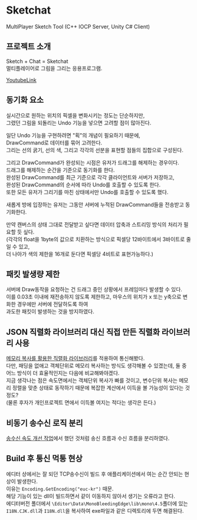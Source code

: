 # Sketchat
MultiPlayer Sketch Tool (C++ IOCP Server, Unity C# Client)

## 프로젝트 소개
Sketch + Chat = Sketchat <br/>
멀티플레이어로 그림을 그리는 응용프로그램. <br/>

[YoutubeLink](https://youtu.be/JGcvxF2Ymkk) <br/>

## 동기화 요소
실시간으로 원하는 위치의 픽셀을 변화시키는 정도는 단순하지만, <br/>
그렸던 그림을 되돌리는 Undo 기능을 넣으면 고려할 점이 많아진다. <br/>

일단 Undo 기능을 구현하려면 "획"의 개념이 필요하기 때문에, <br/>
DrawCommand로 데이터를 묶어 고려한다. <br/>
그리는 선의 굵기, 선의 색, 그리고 각각의 선분을 표현할 점들의 집합으로 구성된다. <br/>

그리고 DrawCommand가 완성되는 시점은 유저가 드래그를 해제하는 경우이다. <br/>
드래그를 해제하는 순간을 기준으로 동기화를 한다. <br/>
완성된 DrawCommand를 최근 기준으로 각각 클라이언트와 서버가 저장하고, <br/>
완성된 DrawCommand의 순서에 따라 Undo를 호출할 수 있도록 한다. <br/>
또한 모든 유저가 그리기를 마친 상태에서만 Undo를 호출할 수 있도록 했다. <br/>

새롭게 방에 입장하는 유저는 그동안 서버에 누적된 DrawCommand들을 전송받고 동기화한다. <br/>

만약 캔버스의 상태 그대로 전달받고 싶다면 데이터 압축과 스트리밍 방식의 처리가 필요할 듯 싶다. <br/>
(각각의 float을 1byte의 값으로 치환하는 방식으로 픽셀당 12바이트에서 3바이트로 줄일 수 있고, <br/>
더 나아가 색의 제한을 16개로 둔다면 픽셀당 4비트로 표현가능하다.)

## 패킷 발생량 제한
서버에 Draw동작을 요청하는 건 드래그 중인 상황에서 프레임마다 발생할 수 있다. <br/>
이를 0.03초 이내에 재전송하지 않도록 제한하고, 마우스의 위치가 x 또는 y축으로 변화한 경우에만 서버에 전달하도록 하여 <br/>
과도한 패킷이 발생하는 것을 방지하였다.

## JSON 직렬화 라이브러리 대신 직접 만든 직렬화 라이브러리 사용
[메모리 복사를 활용한 직렬화 라이브러리](https://github.com/SuhYC/DIY/tree/main/SerializeLib/CppToCS)를 적용하여 통신해봤다. <br/>
다만, 패딩을 없애고 객체단위로 메모리 복사하는 방식도 생각해볼 수 있겠는데, 둘 중 어느 방식이 더 효율적인지는 다음에 비교해봐야겠다. <br/>
지금 생각나는 점은 속도면에서는 객체단위 복사가 빠를 것이고, 변수단위 복사는 메모리 정렬을 맞춘 상태로 동작하기 때문에 복잡한 계산에서 이득을 볼 가능성이 있다는 것 정도? <br/>
(물론 후자가 개인프로젝트 면에서 이득볼 여지는 적다는 생각은 든다.)

## 비동기 송수신 로직 분리
[송수신 속도 개선 작업](https://github.com/SuhYC/100k_IO_EchoServer)에서 했던 것처럼 송신 흐름과 수신 흐름을 분리하였다. <br/>

## Build 후 통신 먹통 현상
에디터 상에서는 잘 되던 TCP송수신이 빌드 후 애플리케이션에서 여는 순간 안되는 현상이 발생한다. <br/>
이유는 ```Encoding.GetEncoding("euc-kr")``` 때문. <br/>
해당 기능이 있는 dll이 빌드하면서 같이 이동하지 않아서 생기는 오류라고 한다. <br/>
에디터버전 폴더에서 ```\Editor\Data\MonoBleedingEdge\lib\mono\4.5```폴더에 있는 ```I18N.CJK.dll```과 ```I18N.dll```을 복사하여 exe파일과 같은 디렉토리에 두면 해결된다.
